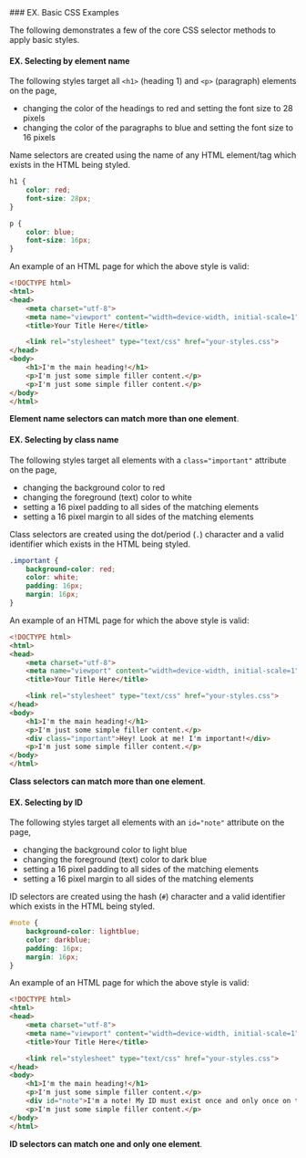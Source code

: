 <article id="basic-css-examples" class="example-section" markdown="1">
### EX.<span class="example-counter"></span> Basic CSS Examples

The following demonstrates a few of the core CSS selector methods to apply basic styles.

#### EX.<span class="example-counter"></span> Selecting by element name

The following styles target all `<h1>` (heading 1) and `<p>` (paragraph) elements on the page, 

- changing the color of the headings to red and setting the font size to 28 pixels
- changing the color of the paragraphs to blue and setting the font size to 16 pixels

Name selectors are created using the name of any HTML element/tag which exists in the HTML being styled.

```css
h1 {
    color: red;
    font-size: 28px;
}

p {
    color: blue;
    font-size: 16px;
}
```

An example of an HTML page for which the above style is valid:

```html
<!DOCTYPE html>
<html>
<head>
    <meta charset="utf-8">
    <meta name="viewport" content="width=device-width, initial-scale=1" />
    <title>Your Title Here</title>

    <link rel="stylesheet" type="text/css" href="your-styles.css">
</head>
<body>
    <h1>I'm the main heading!</h1>
    <p>I'm just some simple filler content.</p>
    <p>I'm just some simple filler content.</p>
</body>
</html>
```

**Element name selectors can match more than one element**.

#### EX.<span class="example-counter"></span> Selecting by class name

The following styles target all elements with a `class="important"` attribute on the page, 

- changing the background color to red
- changing the foreground (text) color to white
- setting a 16 pixel padding to all sides of the matching elements
- setting a 16 pixel margin to all sides of the matching elements

Class selectors are created using the dot/period (`.`) character and a valid identifier which exists in the HTML being styled.

```css
.important {
    background-color: red;
    color: white;
    padding: 16px;
    margin: 16px;
}
```

An example of an HTML page for which the above style is valid:

```html
<!DOCTYPE html>
<html>
<head>
    <meta charset="utf-8">
    <meta name="viewport" content="width=device-width, initial-scale=1" />
    <title>Your Title Here</title>

    <link rel="stylesheet" type="text/css" href="your-styles.css">
</head>
<body>
    <h1>I'm the main heading!</h1>
    <p>I'm just some simple filler content.</p>
    <div class="important">Hey! Look at me! I'm important!</div>
    <p>I'm just some simple filler content.</p>
</body>
</html>
```

**Class selectors can match more than one element**.

#### EX.<span class="example-counter"></span> Selecting by ID

The following styles target all elements with an `id="note"` attribute on the page, 

- changing the background color to light blue
- changing the foreground (text) color to dark blue
- setting a 16 pixel padding to all sides of the matching elements
- setting a 16 pixel margin to all sides of the matching elements

ID selectors are created using the hash (`#`) character and a valid identifier which exists in the HTML being styled.

```css
#note {
    background-color: lightblue;
    color: darkblue;
    padding: 16px;
    margin: 16px;
}
```

An example of an HTML page for which the above style is valid:

```html
<!DOCTYPE html>
<html>
<head>
    <meta charset="utf-8">
    <meta name="viewport" content="width=device-width, initial-scale=1" />
    <title>Your Title Here</title>

    <link rel="stylesheet" type="text/css" href="your-styles.css">
</head>
<body>
    <h1>I'm the main heading!</h1>
    <p>I'm just some simple filler content.</p>
    <div id="note">I'm a note! My ID must exist once and only once on the page to be valid.</div>
    <p>I'm just some simple filler content.</p>
</body>
</html>
```

**ID selectors can match one and only one element**.
</article>
